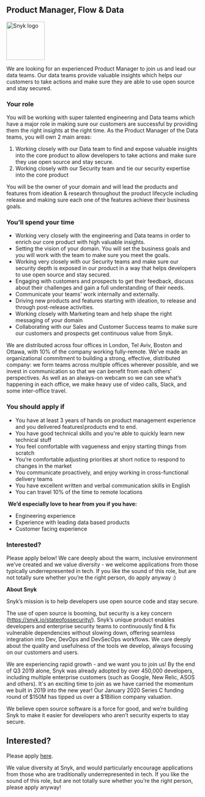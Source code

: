 Product Manager, Flow & Data
---

<img src="https://res.cloudinary.com/snyk/image/upload/v1537345894/press-kit/brand/logo-black.png" width="100" alt="Snyk logo" />

<p>We are looking for an experienced Product Manager to join us and lead our data teams. Our data teams provide valuable insights which helps our customers to take actions and make sure they are able to use open source and stay secured.</p>
<h3>Your role</h3>
<p>You will be working with super talented engineering and Data teams which have a major role in making sure our customers are successful by providing them the right insights at the right time. As the Product Manager of the Data teams, you will own 2 main areas:</p>
<ol>
<li>Working closely with our Data team to find and expose valuable insights into the core product to allow developers to take actions and make sure they use open source and stay secure.</li>
<li>Working closely with our Security team and tie our security expertise into the core product</li>
</ol>
<p>You will be the owner of your domain and will lead the products and features from ideation &amp; research throughout the product lifecycle including release and making sure each one of the features achieve their business goals.</p>
<h3>You’ll spend your time</h3>
<ul>
<li>Working very closely with the engineering and Data teams in order to enrich our core product with high valuable insights.</li>
<li>Setting the vision of your domain. You will set the business goals and you will work with the team to make sure you meet the goals.</li>
<li>Working very closely with our Security teams and make sure our security depth is exposed in our product in a way that helps developers to use open source and stay secured.</li>
<li>Engaging with customers and prospects to get their feedback, discuss about their challenges and gain a full understanding of their needs.</li>
<li>Communicate your teams' work internally and externally.</li>
<li>Driving new products and features starting with ideation, to release and through post-release activities.</li>
<li>Working closely with Marketing team and help shape the right messaging of your domain</li>
<li>Collaborating with our Sales and Customer Success teams to make sure our customers and prospects get continuous value from Snyk.</li>
</ul>
<p>We are distributed across four offices in London, Tel Aviv, Boston and Ottawa, with 10% of the company working fully-remote. We’ve made an organizational commitment to building a strong, effective, distributed company: we form teams across multiple offices wherever possible, and we invest in communication so that we can benefit from each others’ perspectives. As well as an always-on webcam so we can see what’s happening in each office, we make heavy use of video calls, Slack, and some inter-office travel.</p>
<h3>You should apply if</h3>
<ul>
<li>You have at least 3 years of hands on product management experience and you delivered features\products end to end.</li>
<li>You have good technical skills and you're able to quickly learn new technical stuff</li>
<li>You feel comfortable with vagueness and enjoy starting things from scratch</li>
<li>You’re comfortable adjusting priorities at short notice to respond to changes in the market</li>
<li>You communicate proactively, and enjoy working in cross-functional delivery teams</li>
<li>You have excellent written and verbal communication skills in English</li>
<li>You can travel 10% of the time to remote locations</li>
</ul>
<p> <strong>We’d especially love to hear from you if you have:</strong></p>
<ul>
<li>Engineering experience</li>
<li>Experience with leading data based products</li>
<li>Customer facing experience</li>
</ul>
<h3>Interested?</h3>
<p>Please apply below! We care deeply about the warm, inclusive environment we’ve created and we value diversity - we welcome applications from those typically underrepresented in tech. If you like the sound of this role, but are not totally sure whether you’re the right person, do apply anyway :)</p>
<p><strong>About Snyk</strong></p>
<p>Snyk’s mission is to help developers use open source code and stay secure.</p>
<p>The use of open source is booming, but security is a key concern (<a href="https://snyk.io/stateofossecurity/">https://snyk.io/stateofossecurity/</a>). Snyk’s unique product enables developers and enterprise security teams to continuously find &amp; fix vulnerable dependencies without slowing down, offering seamless integration into Dev, DevOps and DevSecOps workflows. We care deeply about the quality and usefulness of the tools we develop, always focusing on our customers and users.</p>
<p>We are experiencing rapid growth - and we want you to join us! By the end of Q3 2019 alone, Snyk was already adopted by over 450,000 developers, including multiple enterprise customers (such as Google, New Relic, ASOS and others). It's an exciting time to join as we have carried the momentum we built in 2019 into the new year! Our January 2020 Series C funding round of $150M has tipped us over a $1Billion company valuation.</p>
<p>We believe open source software is a force for good, and we’re building Snyk to make it easier for developers who aren’t security experts to stay secure.</p>

Interested?
---

Please apply [here](https://boards.greenhouse.io/snyk/jobs/4638387002#app).

We value diversity at Snyk, and would particularly encourage applications from those who are traditionally underrepresented in tech.
If you like the sound of this role, but are not totally sure whether you’re the right person, please apply anyway!
